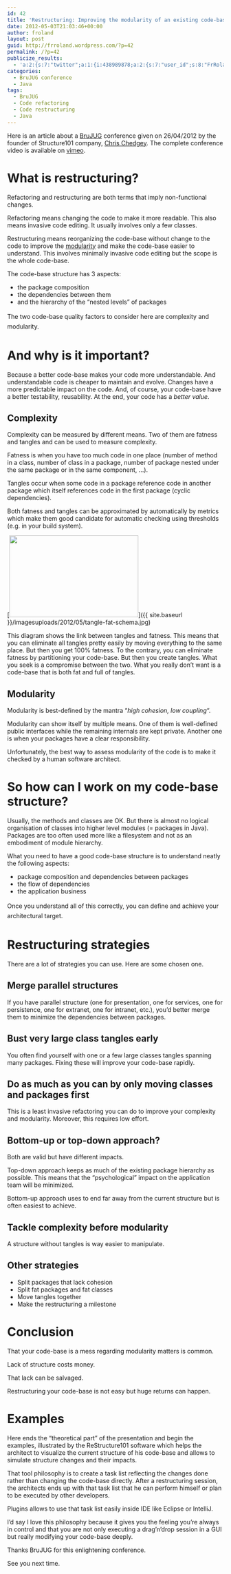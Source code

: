 ```yaml
---
id: 42
title: 'Restructuring: Improving the modularity of an existing code-base BruJUG conference'
date: 2012-05-03T21:03:46+00:00
author: froland
layout: post
guid: http://frroland.wordpress.com/?p=42
permalink: /?p=42
publicize_results:
  - 'a:2:{s:7:"twitter";a:1:{i:438989878;a:2:{s:7:"user_id";s:8:"FrRoland";s:7:"post_id";s:18:"198155918242877440";}}s:2:"fb";a:1:{i:819471488;a:2:{s:7:"user_id";s:9:"819471488";s:7:"post_id";s:17:"10150814557666489";}}}'
categories:
  - BruJUG conference
  - Java
tags:
  - BruJUG
  - Code refactoring
  - Code restructuring
  - Java
---
```

Here is an article about a <a title="BruJUG home page" href="http://www.brussels-jug.be/" target="_blank">BruJUG</a> conference given on 26/04/2012 by the founder of Structure101 company, <a title="@chedgey on Twitter" href="https://twitter.com/#!/chedgey" target="_blank">Chris Chedgey</a>. The complete conference video is available on <a title="Restructuring BruJUG conference by Chris Chedgey" href="https://vimeo.com/41214504" target="_blank">vimeo</a>.

# What is restructuring?

Refactoring and restructuring are both terms that imply non-functional changes.

Refactoring means changing the code to make it more readable. This also means invasive code editing. It usually involves only a few classes.

Restructuring means reorganizing the code-base without change to the code to improve the [modularity](http://en.wikipedia.org/wiki/Modular_programming) and make the code-base easier to understand. This involves minimally invasive code editing but the scope is the whole code-base.

The code-base structure has 3 aspects:

  * the package composition
  * the dependencies between them
  * and the hierarchy of the &#8220;nested levels&#8221; of packages

<span style="font-size:14px;line-height:23px;">The two code-base quality factors to consider here are complexity and modularity.</span>

# And why is it important?

Because a better code-base makes your code more understandable. And understandable code is cheaper to maintain and evolve. Changes have a more predictable impact on the code. And, of course, your code-base have a better testability, reusability. At the end, your code has a _better value_.

## Complexity

Complexity can be measured by different means. Two of them are fatness and tangles and can be used to measure complexity.

Fatness is when you have too much code in one place (number of method in a class, number of class in a package, number of package nested under the same package or in the same component, &#8230;).

Tangles occur when some code in a package reference code in another package which itself references code in the first package (cyclic dependencies).

Both fatness and tangles can be approximated by automatically by metrics which make them good candidate for automatic checking using thresholds (e.g. in your build system).

[<img class="alignnone size-medium wp-image-47" title="tangle-fat schema" src="{{ site.baseurl }}/imagesuploads/2012/05/tangle-fat-schema.jpg?w=300" alt="" width="300" height="190" srcset="{{ site.baseurl }}/images/uploads/2012/05/tangle-fat-schema.jpg 512w, {{ site.baseurl }}/images/uploads/2012/05/tangle-fat-schema-300x190.jpg 300w" sizes="(max-width: 300px) 100vw, 300px" />]({{ site.baseurl }}/imagesuploads/2012/05/tangle-fat-schema.jpg)

This diagram shows the link between tangles and fatness. This means that you can eliminate all tangles pretty easily by moving everything to the same place. But then you get 100% fatness. To the contrary, you can eliminate fatness by partitioning your code-base. But then you create tangles. What you seek is a compromise between the two. What you really don&#8217;t want is a code-base that is both fat and full of tangles.

## Modularity

Modularity is best-defined by the mantra &#8220;_high cohesion, low coupling_&#8220;.

Modularity can show itself by multiple means. One of them is well-defined public interfaces while the remaining internals are kept private. Another one is when your packages have a clear responsibility.

Unfortunately, the best way to assess modularity of the code is to make it checked by a human software architect.

# So how can I work on my code-base structure?

Usually, the methods and classes are OK. But there is almost no logical organisation of classes into higher level modules (= packages in Java). Packages are too often used more like a filesystem and not as an embodiment of module hierarchy.

What you need to have a good code-base structure is to understand neatly the following aspects:

  * package composition and dependencies between packages
  * the flow of dependencies
  * the application business

<span style="font-size:14px;line-height:23px;">Once you understand all of this correctly, you can define and achieve your architectural target.</span>

# Restructuring strategies

There are a lot of strategies you can use. Here are some chosen one.

## Merge parallel structures

If you have parallel structure (one for presentation, one for services, one for persistence, one for extranet, one for intranet, etc.), you&#8217;d better merge them to minimize the dependencies between packages.

## Bust very large class tangles early

You often find yourself with one or a few large classes tangles spanning many packages. Fixing these will improve your code-base rapidly.

## Do as much as you can by only moving classes and packages first

This is a least invasive refactoring you can do to improve your complexity and modularity. Moreover, this requires low effort.

## Bottom-up or top-down approach?

Both are valid but have different impacts.

Top-down approach keeps as much of the existing package hierarchy as possible. This means that the &#8220;psychological&#8221; impact on the application team will be minimized.

Bottom-up approach uses to end far away from the current structure but is often easiest to achieve.

## Tackle complexity before modularity

A structure without tangles is way easier to manipulate.

## Other strategies

  * Split packages that lack cohesion
  * Split fat packages and fat classes
  * Move tangles together
  * Make the restructuring a milestone

# Conclusion

That your code-base is a mess regarding modularity matters is common.
  
Lack of structure costs money.
  
That lack can be salvaged.
  
Restructuring your code-base is not easy but huge returns can happen.

# Examples

Here ends the &#8220;theoretical part&#8221; of the presentation and begin the examples, illustrated by the ReStructure101 software which helps the architect to visualize the current structure of his code-base and allows to simulate structure changes and their impacts.

That tool philosophy is to create a task list reflecting the changes done rather than changing the code-base directly. After a restructuring session, the architects ends up with that task list that he can perform himself or plan to be executed by other developers.

Plugins allows to use that task list easily inside IDE like Eclipse or IntelliJ.

I&#8217;d say I love this philosophy because it gives you the feeling you&#8217;re always in control and that you are not only executing a drag&#8217;n&#8217;drop session in a GUI but really modifying your code-base deeply.

Thanks BruJUG for this enlightening conference.

See you next time.